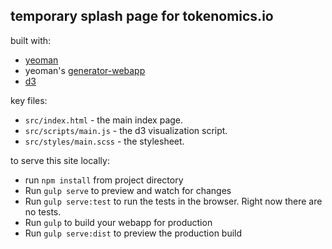 ## temporary splash page for tokenomics.io

built with:
- [yeoman](yeoman.io)
- yeoman's  [generator-webapp](https://github.com/yeoman/generator-webapp)
- [d3](https://d3js.org/)

key files:
- `src/index.html` - the main index page.
- `src/scripts/main.js` - the d3 visualization script.
- `src/styles/main.scss` - the stylesheet.

to serve this site locally:
- run `npm install` from project directory
- Run `gulp serve` to preview and watch for changes
- Run `gulp serve:test` to run the tests in the browser. Right now there are no tests.
- Run `gulp` to build your webapp for production
- Run `gulp serve:dist` to preview the production build
